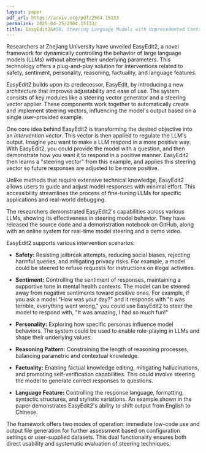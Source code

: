 ```yaml
---
layout: paper
pdf_url: https://arxiv.org/pdf/2504.15133
permalink: 2025-04-25/2504.15133/
title: EasyEdit2&#58; Steering Language Models with Unprecedented Control
---
```




Researchers at Zhejiang University have unveiled EasyEdit2, a novel framework for dynamically controlling the behavior of large language models (LLMs) without altering their underlying parameters. This technology offers a plug-and-play solution for interventions related to safety, sentiment, personality, reasoning, factuality, and language features.

EasyEdit2 builds upon its predecessor, EasyEdit, by introducing a new architecture that improves adjustability and ease of use. The system consists of key modules like a steering vector generator and a steering vector applier. These components work together to automatically create and implement steering vectors, influencing the model's output based on a single user-provided example.

One core idea behind EasyEdit2 is transforming the desired objective into an *intervention vector*.  This vector is then applied to regulate the LLM's output. Imagine you want to make a LLM respond in a more positive way. With EasyEdit2, you could provide the model with a question, and then demonstrate how you want it to respond in a positive manner. EasyEdit2 then learns a "steering vector" from this example, and applies this steering vector so future responses are adjusted to be more positive. 

Unlike methods that require extensive technical knowledge, EasyEdit2 allows users to guide and adjust model responses with minimal effort. This accessibility streamlines the process of fine-tuning LLMs for specific applications and real-world debugging.

The researchers demonstrated EasyEdit2's capabilities across various LLMs, showing its effectiveness in steering model behavior. They have released the source code and a demonstration notebook on GitHub, along with an online system for real-time model steering and a demo video.

EasyEdit2 supports various intervention scenarios:

*   **Safety:** Resisting jailbreak attempts, reducing social biases, rejecting harmful queries, and mitigating privacy risks. For example, a model could be steered to refuse requests for instructions on illegal activities.

*   **Sentiment:** Controlling the sentiment of responses, maintaining a supportive tone in mental health contexts. The model can be steered away from negative sentiments toward positive ones. For example, if you ask a model "How was your day?" and it responds with "It was terrible, everything went wrong," you could use EasyEdit2 to steer the model to respond with, "It was amazing, I had so much fun!"

*   **Personality:** Exploring how specific personas influence model behaviors. The system could be used to enable role-playing in LLMs and shape their underlying values.

*   **Reasoning Pattern:** Constraining the length of reasoning processes, balancing parametric and contextual knowledge.

*   **Factuality:** Enabling factual knowledge editing, mitigating hallucinations, and promoting self-verification capabilities. This could involve steering the model to generate correct responses to questions.

*   **Language Feature:** Controlling the response language, formatting, syntactic structures, and stylistic variations. An example shown in the paper demonstrates EasyEdit2's ability to shift output from English to Chinese.

The framework offers two modes of operation: immediate low-code use and output file generation for further assessment based on configuration settings or user-supplied datasets. This dual functionality ensures both direct usability and systematic evaluation of steering techniques.